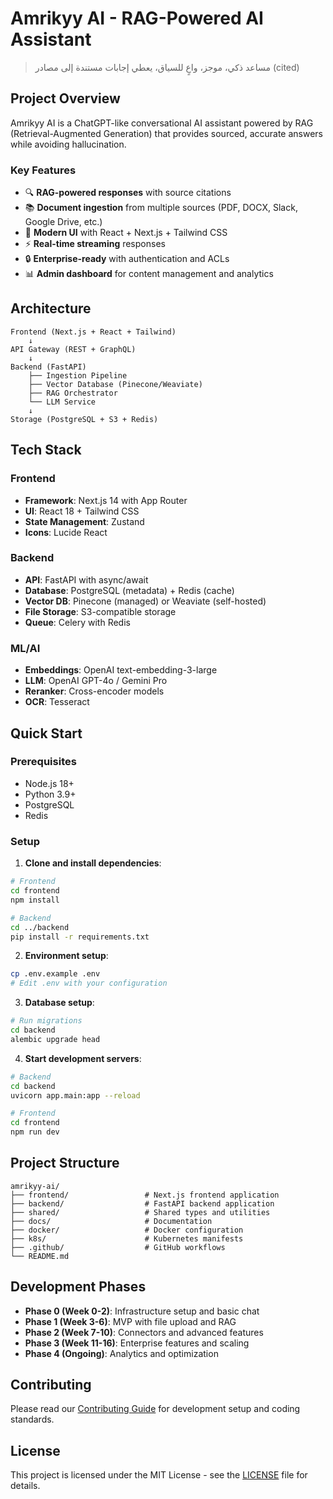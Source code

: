 # Amrikyy AI - RAG-Powered AI Assistant

> مساعد ذكي، موجز، واعٍ للسياق، يعطي إجابات مستندة إلى مصادر (cited)

## Project Overview

Amrikyy AI is a ChatGPT-like conversational AI assistant powered by RAG (Retrieval-Augmented Generation) that provides sourced, accurate answers while avoiding hallucination.

### Key Features

- 🔍 **RAG-powered responses** with source citations
- 📚 **Document ingestion** from multiple sources (PDF, DOCX, Slack, Google Drive, etc.)
- 🎨 **Modern UI** with React + Next.js + Tailwind CSS
- ⚡ **Real-time streaming** responses
- 🔒 **Enterprise-ready** with authentication and ACLs
- 📊 **Admin dashboard** for content management and analytics

## Architecture

```
Frontend (Next.js + React + Tailwind)
    ↓
API Gateway (REST + GraphQL)
    ↓
Backend (FastAPI)
    ├── Ingestion Pipeline
    ├── Vector Database (Pinecone/Weaviate)
    ├── RAG Orchestrator
    └── LLM Service
    ↓
Storage (PostgreSQL + S3 + Redis)
```

## Tech Stack

### Frontend
- **Framework**: Next.js 14 with App Router
- **UI**: React 18 + Tailwind CSS
- **State Management**: Zustand
- **Icons**: Lucide React

### Backend
- **API**: FastAPI with async/await
- **Database**: PostgreSQL (metadata) + Redis (cache)
- **Vector DB**: Pinecone (managed) or Weaviate (self-hosted)
- **File Storage**: S3-compatible storage
- **Queue**: Celery with Redis

### ML/AI
- **Embeddings**: OpenAI text-embedding-3-large
- **LLM**: OpenAI GPT-4o / Gemini Pro
- **Reranker**: Cross-encoder models
- **OCR**: Tesseract

## Quick Start

### Prerequisites
- Node.js 18+
- Python 3.9+
- PostgreSQL
- Redis

### Setup

1. **Clone and install dependencies**:
```bash
# Frontend
cd frontend
npm install

# Backend
cd ../backend
pip install -r requirements.txt
```

2. **Environment setup**:
```bash
cp .env.example .env
# Edit .env with your configuration
```

3. **Database setup**:
```bash
# Run migrations
cd backend
alembic upgrade head
```

4. **Start development servers**:
```bash
# Backend
cd backend
uvicorn app.main:app --reload

# Frontend
cd frontend
npm run dev
```

## Project Structure

```
amrikyy-ai/
├── frontend/                 # Next.js frontend application
├── backend/                  # FastAPI backend application
├── shared/                   # Shared types and utilities
├── docs/                     # Documentation
├── docker/                   # Docker configuration
├── k8s/                      # Kubernetes manifests
├── .github/                  # GitHub workflows
└── README.md
```

## Development Phases

- **Phase 0 (Week 0-2)**: Infrastructure setup and basic chat
- **Phase 1 (Week 3-6)**: MVP with file upload and RAG
- **Phase 2 (Week 7-10)**: Connectors and advanced features
- **Phase 3 (Week 11-16)**: Enterprise features and scaling
- **Phase 4 (Ongoing)**: Analytics and optimization

## Contributing

Please read our [Contributing Guide](./docs/CONTRIBUTING.md) for development setup and coding standards.

## License

This project is licensed under the MIT License - see the [LICENSE](LICENSE) file for details.
